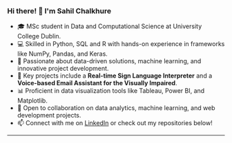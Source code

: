 
### Hi there! 👋 I'm Sahil Chalkhure  

- 🎓 MSc student in Data and Computational Science at University College Dublin.  
- 💻 Skilled in Python, SQL and R with hands-on experience in frameworks like NumPy, Pandas, and Keras.  
- 👀 Passionate about data-driven solutions, machine learning, and innovative project development.  
- 🌟 Key projects include a **Real-time Sign Language Interpreter** and a **Voice-based Email Assistant for the Visually Impaired**.  
- 📊 Proficient in data visualization tools like Tableau, Power BI, and Matplotlib.  
- 🤝 Open to collaboration on data analytics, machine learning, and web development projects.  
- 📫 Connect with me on [LinkedIn](https://www.linkedin.com/in/sahilchalkhure) or check out my repositories below!  

---



<!---
SahilChalkhure/SahilChalkhure is a ✨ special ✨ repository because its `README.md` (this file) appears on your GitHub profile.
You can click the Preview link to take a look at your changes.
--->
